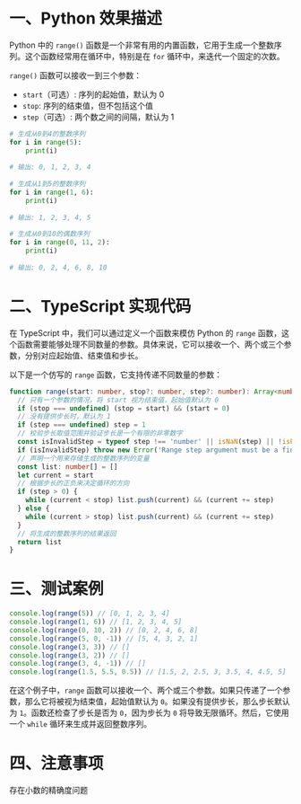 # 一、Python 效果描述

Python 中的 `range()` 函数是一个非常有用的内置函数，它用于生成一个整数序列。这个函数经常用在循环中，特别是在 `for` 循环中，来迭代一个固定的次数。

`range()` 函数可以接收一到三个参数：

- `start`（可选）: 序列的起始值，默认为 0
- `stop`: 序列的结束值，但不包括这个值
- `step`（可选）: 两个数之间的间隔，默认为 1

```python
# 生成从0到4的整数序列  
for i in range(5):  
    print(i)  
  
# 输出: 0, 1, 2, 3, 4  
  
# 生成从1到5的整数序列  
for i in range(1, 6):  
    print(i)  
  
# 输出: 1, 2, 3, 4, 5  
  
# 生成从0到10的偶数序列  
for i in range(0, 11, 2):  
    print(i)  
  
# 输出: 0, 2, 4, 6, 8, 10
```

# 二、TypeScript 实现代码

在 TypeScript 中，我们可以通过定义一个函数来模仿 Python 的 `range` 函数，这个函数需要能够处理不同数量的参数。具体来说，它可以接收一个、两个或三个参数，分别对应起始值、结束值和步长。

以下是一个仿写的 `range` 函数，它支持传递不同数量的参数：

```typescript
function range(start: number, stop?: number, step?: number): Array<number> {
  // 只有一个参数的情况，将 start 视为结束值，起始值默认为 0
  if (stop === undefined) (stop = start) && (start = 0)
  // 没有提供步长时，默认为 1
  if (step === undefined) step = 1
  // 校验步长取值范围并验证步长是一个有限的非零数字
  const isInvalidStep = typeof step !== 'number' || isNaN(step) || !isFinite(step) || step === 0
  if (isInvalidStep) throw new Error('Range step argument must be a finite non-zero number')
  // 声明一个用来存储生成的整数序列的变量
  const list: number[] = []
  let current = start
  // 根据步长的正负来决定循环的方向
  if (step > 0) {
    while (current < stop) list.push(current) && (current += step)
  } else {
    while (current > stop) list.push(current) && (current += step)
  }
  // 将生成的整数序列的结果返回
  return list
}
```

# 三、测试案例

```typescript
console.log(range(5)) // [0, 1, 2, 3, 4]
console.log(range(1, 6)) // [1, 2, 3, 4, 5]
console.log(range(0, 10, 2)) // [0, 2, 4, 6, 8]
console.log(range(5, 0, -1)) // [5, 4, 3, 2, 1]
console.log(range(3, 3)) // []
console.log(range(3, 2)) // []
console.log(range(3, 4, -1)) // []
console.log(range(1.5, 5.5, 0.5)) // [1.5, 2, 2.5, 3, 3.5, 4, 4.5, 5]
```

在这个例子中，`range` 函数可以接收一个、两个或三个参数。如果只传递了一个参数，那么它将被视为结束值，起始值默认为 `0`。如果没有提供步长，那么步长默认为 `1`。函数还检查了步长是否为 `0`，因为步长为 `0` 将导致无限循环。然后，它使用一个 `while` 循环来生成并返回整数序列。

# 四、注意事项

存在小数的精确度问题